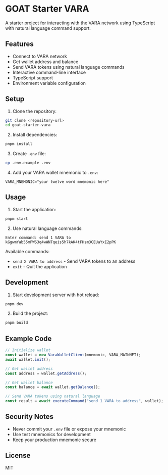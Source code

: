 # GOAT Starter VARA

A starter project for interacting with the VARA network using TypeScript with natural language command support.

## Features

- Connect to VARA network
- Get wallet address and balance
- Send VARA tokens using natural language commands
- Interactive command-line interface
- TypeScript support
- Environment variable configuration

## Setup

1. Clone the repository:
```bash
git clone <repository-url>
cd goat-starter-vara
```

2. Install dependencies:
```bash
pnpm install
```

3. Create `.env` file:
```bash
cp .env.example .env
```

4. Add your VARA wallet mnemonic to `.env`:
```
VARA_MNEMONIC="your twelve word mnemonic here"
```

## Usage

1. Start the application:
```bash
pnpm start
```

2. Use natural language commands:
```
Enter command: send 1 VARA to kGgwmYab55mPWS3q4wWNTqeis5h7kAK4tFHsm3CEUaYxE2pPK
```

Available commands:
- `send X VARA to address` - Send VARA tokens to an address
- `exit` - Quit the application

## Development

1. Start development server with hot reload:
```bash
pnpm dev
```

2. Build the project:
```bash
pnpm build
```

## Example Code

```typescript
// Initialize wallet
const wallet = new VaraWalletClient(mnemonic, VARA_MAINNET);
await wallet.init();

// Get wallet address
const address = wallet.getAddress();

// Get wallet balance
const balance = await wallet.getBalance();

// Send VARA tokens using natural language
const result = await executeCommand("send 1 VARA to address", wallet);
```

## Security Notes

- Never commit your `.env` file or expose your mnemonic
- Use test mnemonics for development
- Keep your production mnemonic secure

## License

MIT 